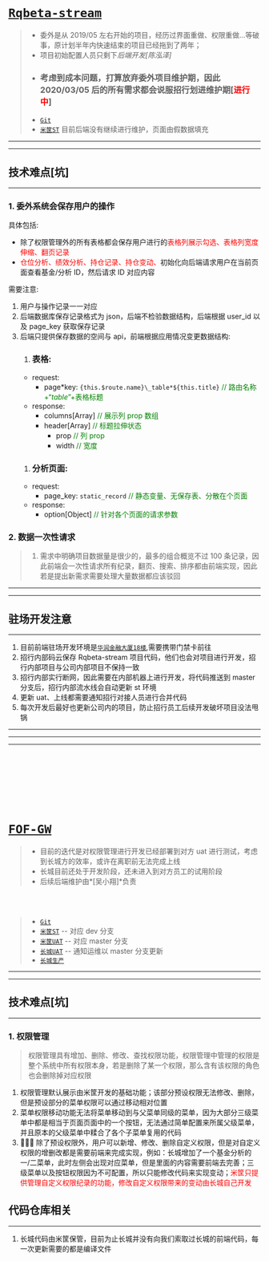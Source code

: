 # [`Rqbeta-stream`](http://git.ricequant.com/projects/OT/repos/rqbeta-stream/browse)

> - 委外是从 2019/05 左右开始的项目，经历过界面重做、权限重做...等破事，原计划半年内快速结束的项目已经拖到了两年；
> - 项目初始配置人员只剩下*后端开发[陈泓泽]*
> - ### 考虑到成本问题，打算放弃委外项目维护期，因此 2020/03/05 后的所有需求都会说服招行划进维护期[<font color=red>进行中</font>]
> - [`Git`](http://git.ricequant.com/projects/OT/repos/rqbeta-stream/browse)
> - [`米筐ST`](https://192.168.10.26/) 目前后端没有继续进行维护，页面由假数据填充

---

---

## 技术难点[坑]

---

### 1. 委外系统会保存用户的操作

具体包括:

- 除了权限管理外的所有表格都会保存用户进行的<font color=red>表格列展示勾选、表格列宽度伸缩、翻页记录</font>
- <font color=red>仓位分析、绩效分析、持仓记录、持仓变动、</font>初始化向后端请求用户在当前页面查看基金/分析 ID，然后请求 ID 对应内容

需要注意:

1. 用户与操作记录一一对应
2. 后端数据库保存记录格式为 json，后端不检验数据结构，后端根据 user_id 以及 page_key 获取保存记录
3. 后端只提供保存数据的空间与 api，前端根据应用情况变更数据结构:<br/>
   1. ### 表格:
   - request:
     - page*key: `{this.$route.name}\_table*${this.title}` <font color=green>// 路由名称+“_table_”+表格标题</font>
   - response:
     - columns[Array] <font color=green>// 展示列 prop 数组</font>
     - header[Array] <font color=green>// 标题拉伸状态</font>
       - prop <font color=green>// 列 prop</font>
       - width <font color=green>// 宽度</font>
   1. ### 分析页面:
   - request:
     - page_key: `static_record` <font color=green>// 静态变量、无保存表、分散在个页面</font>
   - response:
     - option[Object] <font color=green>// 针对各个页面的请求参数</font>

### 2. 数据一次性请求

> 1. 需求中明确项目数据量是很少的，最多的组合概览不过 100 条记录，因此前端会一次性请求所有纪录，翻页、搜索、排序都由前端实现，因此若是提出新需求需要处理大量数据都应该驳回

---

---

## 驻场开发注意

---

1. 目前前端驻场开发环境是[`华润金融大厦18楼`](https://maps.apple.com/?address=%E4%B8%AD%E5%9B%BD%E5%B9%BF%E4%B8%9C%E7%9C%81%E6%B7%B1%E5%9C%B3%E5%B8%82%E5%8D%97%E5%B1%B1%E5%8C%BA%E7%A7%91%E8%8B%91%E5%8D%97%E8%B7%AF2700%E5%8F%B7&auid=1118368854794493&ll=22.515173,113.945497&lsp=57879&q=%E5%8D%8E%E6%B6%A6%E9%87%91%E8%9E%8D%E5%A4%A7%E5%8E%A6&_ext=ChkKBAgEEAQKBAgFEAMKBQgGEN8BCgQIGxADEiQpn8okr5OBNkAx2OJZIsN7XEA538VAEjGGNkBB0thY6UJ9XEA%3D),需要携带门禁卡前往
2. 招行内部码云保存 Rqbeta-stream 项目代码，他们也会对项目进行开发，招行内部项目与公司内部项目不保持一致
3. 招行内部实行断网，因此需要在内部机器上进行开发，将代码推送到 master 分支后，招行内部流水线会自动更新 st 环境
4. 更新 uat、上线都需要通知招行对接人员进行合并代码
5. 每次开发后最好也更新公司内的项目，防止招行员工后续开发破坏项目没法甩锅

---

---

---

<br /> 
<br />
<br /> 
<br />
<br /> 
<br />

# [`FOF-GW`](http://git.ricequant.com/projects/OT/repos/fof-gw/browse)

> - 目前的迭代是对权限管理进行开发已经部署到对方 uat 进行测试，考虑到长城方的效率，或许在离职前无法完成上线
> - 长城目前还处于开发阶段，还未进入到对方员工的试用阶段
> - 后续后端维护由*[吴小翔]*负责

<br /> 
<br />

> - [`Git`](http://git.ricequant.com/projects/OT/repos/fof-gw/browse)
> - [`米筐ST`](http://ricequant-office.ricequant.com:8085/) -- 对应 dev 分支
> - [`米筐UAT`](http://ricequant-office.ricequant.com:8086/) -- 对应 master 分支
> - [`长城UAT`](http://192.168.10.11:9088/yxzx/fundFilter) -- 通知运维以 master 分支更新
> - [`长城生产`](https://lcv2.cgws.com/yxzx/auditInformationCenter)

---

---

## 技术难点[坑]

---

### 1. 权限管理

> 权限管理具有增加、删除、修改、查找权限功能，权限管理中管理的权限是整个系统中所有权限本身，若是删除了某一个权限，那么含有该权限的角色也会删除掉对应权限

1.  权限管理默认展示由米筐开发的基础功能；该部分预设权限无法修改、删除，但是预设部分的菜单权限可以通过移动相对位置
2.  菜单权限移动功能无法将菜单移动到与父菜单同级的菜单，因为大部分三级菜单中都是相当于页面页面中的一个按钮，无法通过简单配置来所属父级菜单，并且原本的父级菜单中糅合了各个子菜单复用的代码
3.   除了预设权限外，用户可以新增、修改、删除自定义权限，但是对自定义权限的增删改都是需要前端来完成实现，例如：长城增加了一个基金分析的一/二菜单，此时左侧会出现对应菜单，但是里面的内容需要前端去完善；三级菜单以及按钮权限因为不可配置，所以只能修改代码来实现变动；<font color=red>米筐只提供管理自定义权限纪录的功能，修改自定义权限带来的变动由长城自己开发</font>

## 代码仓库相关

---

1. 长城代码由米筐保管，目前为止长城并没有向我们索取过长城的前端代码，每一次更新需要的都是编译文件
